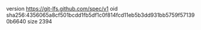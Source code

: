 version https://git-lfs.github.com/spec/v1
oid sha256:4356065a8cf501bcdd1fb5df1c0f814fcd11eb5b3dd931bb5759f571390b6640
size 2394
